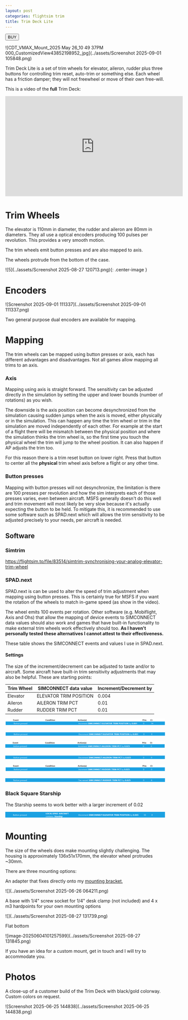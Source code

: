 ```yaml
---
layout: post
categories: flightsim trim
title: Trim Deck Lite
---
```


<a href="https://s16nengineering.etsy.com"><button>BUY</button></a>

![CDT_VMAX_Mount_2025 May 26_10 49 37PM 000_CustomizedView43852198952_jpg](../assets/Screenshot 2025-09-01 105848.png)

Trim Deck Lite is a set of trim wheels for elevator, aileron, rudder plus three buttons for controlling trim reset, auto-trim or something else. Each wheel has a friction damper; they will not freewheel or move of their own free-will.

This is a video of the **full** Trim Deck:

<iframe width="560" height="315" src="https://www.youtube.com/embed/a8p1j_3Wt-U?si=X5OfM-vOUT1BMG70" title="YouTube video player" frameborder="0" allow="accelerometer; autoplay; clipboard-write; encrypted-media; gyroscope; picture-in-picture; web-share" referrerpolicy="strict-origin-when-cross-origin" allowfullscreen></iframe>

# Trim Wheels

The elevator is 110mm in diameter, the rudder and aileron are 80mm in diameters. They all use a optical encoders producing 100 pulses per revolution. This provides a very smooth motion. 

The trim wheels emit button presses and are also mapped to axis. 

The wheels protrude from the bottom of the case.

![5](../assets/Screenshot 2025-08-27 120713.png){: .center-image }

# Encoders

![Screenshot 2025-09-01 111337](../assets/Screenshot 2025-09-01 111337.png)

Two general purpose dual encoders are available for mapping.

# Mapping

The trim wheels can be mapped using button presses or axis, each has different advantages and disadvantages. Not all games allow mapping all trims to an axis.

### Axis

Mapping using axis is straight forward. The sensitivity can be adjusted directly in the simulation by setting the upper and lower bounds (number of rotations) as you wish. 

The downside is the axis position can become desynchronized from the simulation causing sudden jumps when the axis is moved, either physically or in the simulation. This can happen any time the trim wheel or trim in the simulation are moved independently of each other. For example at the start of a flight there will be mismatch between the physical position and where the simulation thinks the trim wheel is, so the first time you touch the physical wheel the trim will jump to the wheel position. It can also happen if AP adjusts the trim too.

For this reason there is a trim reset button on lower right. Press that button to center all the **physical** trim wheel axis before a flight or any other time.

### Button presses

Mapping with button presses will not desynchronize, the limitation is there are 100 presses per revolution and how the sim interprets each of those presses varies, even between aircraft. MSFS generally doesn't do this well and trim movement will most likely be very slow because it's actually expecting the button to be held. To mitigate this, it is recommended to use some software such as SPAD.next which will allows the trim sensitivity to be adjusted precisely to your needs, per aircraft is needed.

## Software

### Simtrim 

https://flightsim.to/file/83514/simtrim-synchronising-your-analog-elevator-trim-wheel

### SPAD.next

SPAD.next is can be used to alter the speed of trim adjustment when mapping using button presses. This is certainly true for MSFS if you want the rotation of the wheels to match in-game speed (as show in the video).

The wheel emits 100 events per rotation.  Other software (e.g. Mobiflight, Axis and Ohs) that allow the mapping of device events to SIMCONNECT data values should also work and games that have built-in functionality to make external trim wheels work effectively should too.  **As I haven't personally tested these alternatives I cannot attest to their effectiveness.**

These table shows the SIMCONNECT events and values I use in SPAD.next. 

#### Settings

The size of the increment/decrement can be adjusted to taste and/or to aircraft. Some aircraft have built-in trim sensitivity adjustments that may also be helpful. These are starting points:

| Trim Wheel | SIMCONNECT data value  | Increment/Decrement by |
| ---------- | ---------------------- | ---------------------- |
| Elevator   | ELEVATOR TRIM POSITION | 0.004                  |
| Aileron    | AILERON TRIM PCT       | 0.01                   |
| Rudder     | RUDDER TRIM PCT        | 0.01                   |

![image-20250620095926270](../assets/image-20250620095926270.png)

![image-20250628150234948](../assets/image-20250628150234948.png)

![image-20250620095841470](../assets/image-20250620095841470.png)

![image-20250628145939042](../assets/image-20250628145939042.png)

![image-20250620095907086](../assets/image-20250620095907086.png)

![image-20250628150002618](../assets/image-20250628150002618.png)

### Black Square Starship

The Starship seems to work better with a larger increment of 0.02

![image-20250628151326774](../assets/image-20250628151326774.png)

# Mounting

The size of the wheels does make mounting slightly challenging. The housing is approximately 136x51x170mm, the elevator wheel protrudes ~30mm. 

There are three mounting options:

An adapter that fixes directly onto my [mounting bracket](./virpil-cdt-vmax-bracket-v2),

![](../assets/Screenshot 2025-06-26 064211.png)

A base with 1/4" screw socket for 1/4" desk clamp (not included) and 4 x m3 hardpoints for your own mounting options

![](../assets/Screenshot 2025-08-27 131739.png)

Flat bottom

![image-20250604101257599](../assets/Screenshot 2025-08-27 131845.png)

If you have an idea for a custom mount, get in touch and I will try to accommodate you.

# Photos

A close-up of a customer build of the Trim Deck with black/gold colorway. Custom colors on request.

![Screenshot 2025-06-25 144838](../assets/Screenshot 2025-06-25 144838.png)





